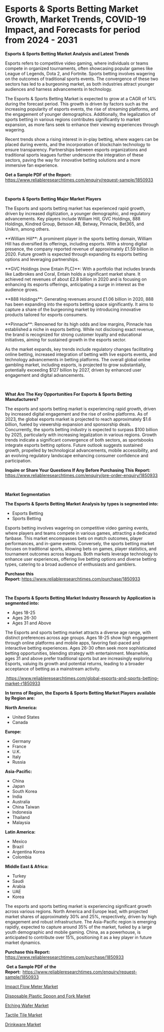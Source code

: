 <p><h1>Esports & Sports Betting Market Growth, Market Trends, COVID-19 Impact, and Forecasts for period from 2024 - 2031</h1></p><p><strong>Esports & Sports Betting Market Analysis and Latest Trends</strong></p>
<p><p>Esports refers to competitive video gaming, where individuals or teams compete in organized tournaments, often showcasing popular games like League of Legends, Dota 2, and Fortnite. Sports betting involves wagering on the outcomes of traditional sports events. The convergence of these two sectors has led to a burgeoning market, as both industries attract younger audiences and harness advancements in technology.</p><p>The Esports & Sports Betting Market is expected to grow at a CAGR of 14% during the forecast period. This growth is driven by factors such as the increasing popularity of esports events, the rise of streaming platforms, and the engagement of younger demographics. Additionally, the legalization of sports betting in various regions contributes significantly to market expansion, as more fans seek to enhance their viewing experiences through wagering.</p><p>Recent trends show a rising interest in in-play betting, where wagers can be placed during events, and the incorporation of blockchain technology to ensure transparency. Partnerships between esports organizations and traditional sports leagues further underscore the integration of these sectors, paving the way for innovative betting solutions and a more immersive fan experience.</p></p>
<p><strong>Get a Sample PDF of the Report:&nbsp;</strong> <a href="https://www.reliableresearchtimes.com/enquiry/request-sample/1850933?utm_campaign=1400&utm_medium=2&utm_source=Github&utm_content=ia&utm_term=17102024&utm_id=esports-sports-betting">https://www.reliableresearchtimes.com/enquiry/request-sample/1850933</a></p>
<p>&nbsp;</p>
<p><strong>Esports & Sports Betting Major Market Players</strong></p>
<p><p>The Esports and sports betting market has experienced rapid growth, driven by increased digitization, a younger demographic, and regulatory advancements. Key players include William Hill, GVC Holdings, 888 Holdings, Kindred Group, Betsson AB, Betway, Pinnacle, Bet365, and Unikrn, among others.</p><p>**William Hill**: A prominent player in the sports betting domain, William Hill has diversified its offerings, including esports. With a strong digital presence, the company reported revenue of approximately £1.59 billion in 2020. Future growth is expected through expanding its esports betting options and leveraging partnerships.</p><p>**GVC Holdings (now Entain PLC)**: With a portfolio that includes brands like Ladbrokes and Coral, Entain holds a significant market share. It achieved net revenues of about £2.8 billion in 2020 and is focusing on enhancing its esports offerings, anticipating a surge in interest as the audience grows.</p><p>**888 Holdings**: Generating revenues around £1.06 billion in 2020, 888 has been expanding into the esports betting space significantly. It aims to capture a share of the burgeoning market by introducing innovative products tailored for esports consumers.</p><p>**Pinnacle**: Renowned for its high odds and low margins, Pinnacle has established a niche in esports betting. While not disclosing exact revenue, the brand is recognized for strong customer loyalty and educational initiatives, aiming for sustained growth in the esports sector.</p><p>As the market expands, key trends include regulatory changes facilitating online betting, increased integration of betting with live esports events, and technology advancements in betting platforms. The overall global online gambling market, including esports, is projected to grow substantially, potentially exceeding $127 billion by 2027, driven by enhanced user engagement and digital advancements.</p></p>
<p>&nbsp;</p>
<p><strong>What Are The Key Opportunities For Esports & Sports Betting Manufacturers?</strong></p>
<p><p>The esports and sports betting market is experiencing rapid growth, driven by increased digital engagement and the rise of online platforms. As of 2023, the global esports market is projected to reach approximately $1.6 billion, fueled by viewership expansion and sponsorship deals. Concurrently, the sports betting industry is expected to surpass $100 billion by 2025, particularly with increasing legalization in various regions. Growth trends indicate a significant convergence of both sectors, as sportsbooks integrate esports betting options. Future outlook suggests sustained growth, propelled by technological advancements, mobile accessibility, and an evolving regulatory landscape enhancing consumer confidence and participation.</p></p>
<p><strong>Inquire or Share Your Questions If Any Before Purchasing This Report:</strong> <a href="https://www.reliableresearchtimes.com/enquiry/pre-order-enquiry/1850933?utm_campaign=1400&utm_medium=2&utm_source=Github&utm_content=ia&utm_term=17102024&utm_id=esports-sports-betting">https://www.reliableresearchtimes.com/enquiry/pre-order-enquiry/1850933</a></p>
<p>&nbsp;</p>
<p><strong>Market Segmentation</strong></p>
<p><strong>The Esports & Sports Betting Market Analysis by types is segmented into:</strong></p>
<p><ul><li>Esports Betting</li><li>Sports Betting</li></ul></p>
<p><p>Esports betting involves wagering on competitive video gaming events, where players and teams compete in various games, attracting a dedicated fanbase. This market encompasses bets on match outcomes, player performances, and in-game events. Conversely, the sports betting market focuses on traditional sports, allowing bets on games, player statistics, and tournament outcomes across leagues. Both markets leverage technology to enhance user experiences, offering live betting options and diverse betting types, catering to a broad audience of enthusiasts and gamblers.</p></p>
<p><strong>Purchase this Report:&nbsp;</strong><a href="https://www.reliableresearchtimes.com/purchase/1850933?utm_campaign=1400&utm_medium=2&utm_source=Github&utm_content=ia&utm_term=17102024&utm_id=esports-sports-betting">https://www.reliableresearchtimes.com/purchase/1850933</a></p>
<p>&nbsp;</p>
<p><strong>The Esports & Sports Betting Market Industry Research by Application is segmented into:</strong></p>
<p><ul><li>Ages 18-25</li><li>Ages 26-30</li><li>Ages 31 and Above</li></ul></p>
<p><p>The Esports and sports betting market attracts a diverse age range, with distinct preferences across age groups. Ages 18-25 show high engagement through online platforms and mobile apps, favoring fast-paced and interactive betting experiences. Ages 26-30 often seek more sophisticated betting opportunities, blending strategy with entertainment. Meanwhile, ages 31 and above prefer traditional sports but are increasingly exploring Esports, valuing its growth and potential returns, leading to a broader acceptance of betting as a mainstream activity.</p></p>
<p><a href="https://www.reliableresearchtimes.com/global-esports-and-sports-betting-market-r1850933?utm_campaign=1400&utm_medium=2&utm_source=Github&utm_content=ia&utm_term=17102024&utm_id=esports-sports-betting">&nbsp;https://www.reliableresearchtimes.com/global-esports-and-sports-betting-market-r1850933</a></p>
<p><strong>In terms of Region, the Esports & Sports Betting Market Players available by Region are:</strong></p>
<p>
    <p> <strong> North America: </strong>
        <ul>
            <li>United States</li>
            <li>Canada</li>
        </ul>
        </p> 
    <p> <strong> Europe: </strong>
        <ul>
            <li>Germany</li>
            <li>France</li>
            <li>U.K.</li>
            <li>Italy</li>
            <li>Russia</li>
        </ul>
        </p> 
    <p> <strong> Asia-Pacific: </strong>
        <ul>
            <li>China</li>
            <li>Japan</li>
            <li>South Korea</li>
            <li>India</li>
            <li>Australia</li>
            <li>China Taiwan</li>
            <li>Indonesia</li>
            <li>Thailand</li>
            <li>Malaysia</li>
        </ul>
        </p> 
    <p> <strong> Latin America: </strong>
        <ul>
            <li>Mexico</li>
            <li>Brazil</li>
            <li>Argentina Korea</li>
            <li>Colombia</li>
        </ul>
        </p> 
    <p> <strong> Middle East & Africa: </strong>
        <ul>
            <li>Turkey</li>
            <li>Saudi</li>
            <li>Arabia</li>
            <li>UAE</li>
            <li>Korea</li>
        </ul>
    </p>
    </p>
<p><p>The esports and sports betting market is experiencing significant growth across various regions. North America and Europe lead, with projected market shares of approximately 30% and 25%, respectively, driven by high engagement and robust infrastructure. The Asia-Pacific region is emerging rapidly, expected to capture around 35% of the market, fueled by a large youth demographic and mobile gaming. China, as a powerhouse, is anticipated to contribute over 15%, positioning it as a key player in future market dynamics.</p></p>
<p><strong>Purchase this Report: </strong><a href="https://www.reliableresearchtimes.com/purchase/1850933?utm_campaign=1400&utm_medium=2&utm_source=Github&utm_content=ia&utm_term=17102024&utm_id=esports-sports-betting">https://www.reliableresearchtimes.com/purchase/1850933</a></p>
<p>&nbsp;<strong>Get a Sample PDF of the Report:&nbsp;&nbsp;</strong><a href="https://www.reliableresearchtimes.com/enquiry/request-sample/1850933?utm_campaign=1400&utm_medium=2&utm_source=Github&utm_content=ia&utm_term=17102024&utm_id=esports-sports-betting">https://www.reliableresearchtimes.com/enquiry/request-sample/1850933</a></p>
<p><strong></strong></p>
<p><p><a href="https://www.linkedin.com/pulse/impact-flow-meter-industry-resonance-127-amplification-across-v755f?utm_campaign=1400&utm_medium=2&utm_source=Github&utm_content=ia&utm_term=17102024&utm_id=esports-sports-betting">Impact Flow Meter Market</a></p><p><a href="https://www.linkedin.com/pulse/emerging-trends-disposable-plastic-spoon-fork-market-global-nacse?utm_campaign=1400&utm_medium=2&utm_source=Github&utm_content=ia&utm_term=17102024&utm_id=esports-sports-betting">Disposable Plastic Spoon and Fork Market</a></p><p><a href="https://www.linkedin.com/pulse/unveiling-market-trends-global-etching-wafer-growth-regional-insights-zigjf?utm_campaign=1400&utm_medium=2&utm_source=Github&utm_content=ia&utm_term=17102024&utm_id=esports-sports-betting">Etching Wafer Market</a></p><p><a href="https://www.linkedin.com/pulse/strategic-insights-global-tactile-tile-market-trends-2024-0ft0e?utm_campaign=1400&utm_medium=2&utm_source=Github&utm_content=ia&utm_term=17102024&utm_id=esports-sports-betting">Tactile Tile Market</a></p><p><a href="https://www.linkedin.com/pulse/drinkware-market-essentials-key-players-demand-drivers-roi-za6ie?utm_campaign=1400&utm_medium=2&utm_source=Github&utm_content=ia&utm_term=17102024&utm_id=esports-sports-betting">Drinkware Market</a></p></p>